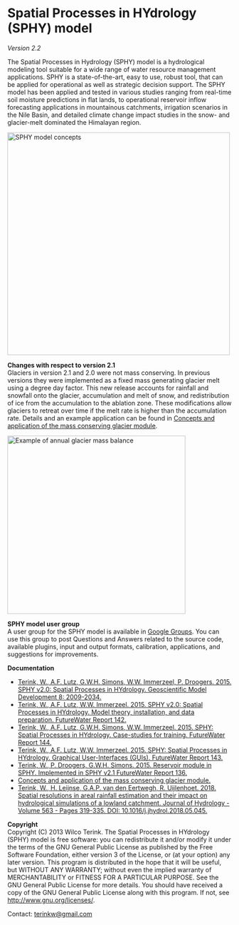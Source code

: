 # Spatial Processes in HYdrology (SPHY) model
<i>Version 2.2</i>

The Spatial Processes in Hydrology (SPHY) model is a hydrological modeling tool suitable for a wide range of water resource management applications. SPHY is a state-of-the-art, easy to use, robust tool, that can be applied for operational as well as strategic decision support. The SPHY model has been applied and tested in various studies ranging from real-time soil moisture predictions in flat lands, to operational reservoir inflow forecasting applications in mountainous catchments, irrigation scenarios in the Nile Basin, and detailed climate change impact studies in the snow- and glacier-melt dominated the Himalayan region.

<img src="https://github.com/WilcoTerink/SPHY/blob/SPHY2.0/SPHY_concepts.jpg" alt="SPHY model concepts" height="500" width="500">

<b>Changes with respect to version 2.1</b></br>
Glaciers in version 2.1 and 2.0 were not mass conserving. In previous versions they were implemented as a fixed mass generating glacier melt using a degree day factor. This new release accounts for rainfall and snowfall onto the glacier, accumulation and melt of snow, and redistribution of ice from the accumulation to the ablation zone. These modifications allow glaciers to retreat over time if the melt rate is higher than the accumulation rate. Details and an example application can be found in <a href="https://github.com/WilcoTerink/SPHY/blob/SPHY2.2/SPHY2.2 mass conserving glacier module.pptx">Concepts and application of the mass conserving glacier module</a>.

<img src="https://github.com/WilcoTerink/SPHY/blob/SPHY2.2/glacier_mass_balance.jpg" alt="Example of annual glacier mass balance" height="400" width="400">

<b>SPHY model user group</b></br>
A user group for the SPHY model is available in <a href="https://groups.google.com/forum/#!forum/sphy-model-user" target="_blank">Google Groups</a>. You can use this group to post Questions and Answers related to the source code, available plugins, input and output formats, calibration, applications, and suggestions for improvements.

<b>Documentation</b>
<ul>

<li><a href="http://www.geosci-model-dev.net/8/2009/2015/gmd-8-2009-2015.pdf" target="_blank">Terink, W., A.F. Lutz, G.W.H. Simons, W.W. Immerzeel, P. Droogers. 2015. SPHY v2.0: Spatial Processes in HYdrology. Geoscientific Model Development 8: 2009-2034.</a></li>

<li><a href="https://github.com/WilcoTerink/SPHY/blob/SPHY2.1/SPHY_manualV6.pdf" target="_blank">Terink, W., A.F. Lutz, W.W. Immerzeel. 2015. SPHY v2.0: Spatial Processes in HYdrology. Model theory, installation, and data preparation. FutureWater Report 142.</a></li>

<li><a href="https://github.com/WilcoTerink/SPHY/blob/SPHY2.1/SPHY_case_studies.pdf" target="_blank">Terink, W., A.F. Lutz, G.W.H. Simons, W.W. Immerzeel. 2015. SPHY: Spatial Processes in HYdrology. Case-studies for training. FutureWater Report 144.</a></li>

<li><a href="https://github.com/WilcoTerink/SPHY/blob/SPHY2.1/SPHY_GUIs.pdf" target="_blank">Terink, W., A.F. Lutz, W.W. Immerzeel. 2015. SPHY: Spatial Processes in HYdrology. Graphical User-Interfaces (GUIs). FutureWater Report 143.</a></li>

<li><a href="https://github.com/WilcoTerink/SPHY/blob/SPHY2.1/SPHY_reservoir_module.pdf" target="_blank">Terink, W., P. Droogers, G.W.H. Simons. 2015. Reservoir module in SPHY. Implemented in SPHY v2.1 FutureWater Report 136.</a></li>

<li><a href="https://github.com/WilcoTerink/SPHY/blob/SPHY2.2/SPHY2.2 mass conserving glacier module.pptx">Concepts and application of the mass conserving glacier module.</a></li>

<li><a href="https://www.sciencedirect.com/science/article/pii/S002216941830372X" target="_blank">Terink, W., H. Leijnse, G.A.P. van den Eertwegh, R. Uijlenhoet. 2018. Spatial resolutions in areal rainfall estimation and their impact on hydrological simulations of a lowland catchment. Journal of Hydrology - Volume 563 - Pages 319-335. DOI: 10.1016/j.jhydrol.2018.05.045.</a></li>
</ul>

<b>Copyright</b></br>
Copyright (C) 2013 Wilco Terink. The Spatial Processes in HYdrology (SPHY) model is free software: you can redistribute it and/or modify it under the terms of the GNU General Public License as published by the Free Software Foundation, either version 3 of the License, or (at your option) any later version. This program is distributed in the hope that it will be useful, but WITHOUT ANY WARRANTY; without even the implied warranty of MERCHANTABILITY or FITNESS FOR A PARTICULAR PURPOSE. See the GNU General Public License for more details. You should have received a copy of the GNU General Public License along with this program. If not, see <a href="http://www.gnu.org/licenses/" target="_blank">http://www.gnu.org/licenses/</a>.

Contact:
terinkw@gmail.com

